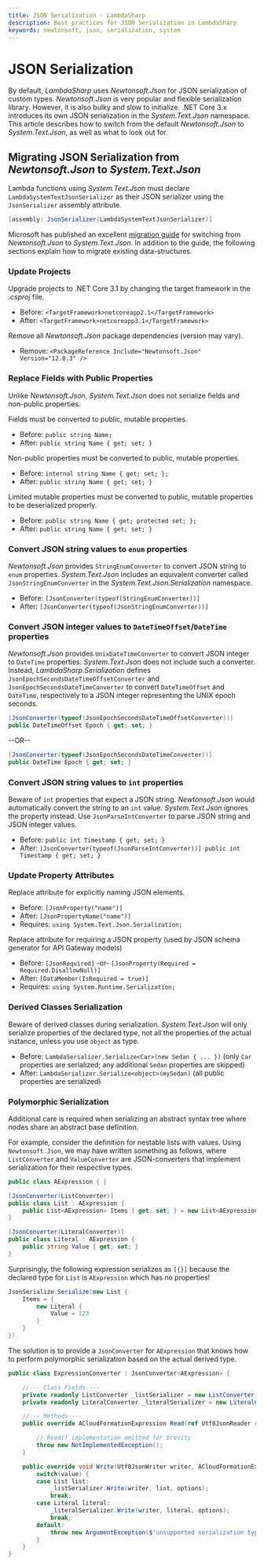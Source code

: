 ```yaml
---
title: JSON Serialization - LambdaSharp
description: Best practices for JSON Serialization in LambdaSharp
keywords: newtonsoft, json, serialization, system
---
```


# JSON Serialization

By default, _LambdaSharp_ uses _Newtonsoft.Json_ for JSON serialization of custom types. _Newtonsoft.Json_ is very popular and flexible serialization library. However, it is also bulky and slow to initialize. .NET Core 3.x introduces its own JSON serialization in the _System.Text.Json_ namespace. This article describes how to switch from the default _Newtonsoft.Json_ to _System.Text.Json_, as well as what to look out for.

## Migrating JSON Serialization from _Newtonsoft.Json_ to _System.Text.Json_

Lambda functions using _System.Text.Json_ must declare `LambdaSystemTextJsonSerializer` as their JSON serializer using the `JsonSerializer` assembly attribute.
```csharp
[assembly: JsonSerializer(LambdaSystemTextJsonSerializer)]
```

Microsoft has published an excellent [migration guide](https://docs.microsoft.com/en-us/dotnet/standard/serialization/system-text-json-migrate-from-newtonsoft-how-to) for switching from _Newtonsoft.Json_ to _System.Text.Json_. In addition to the guide, the following sections explain how to migrate existing data-structures.

### Update Projects

Upgrade projects to .NET Core 3.1 by changing the target framework in the _.csproj_ file.
* Before: `<TargetFramework>netcoreapp2.1</TargetFramework>`
* After: `<TargetFramework>netcoreapp3.1</TargetFramework>`

Remove all _Newtonsoft.Json_ package dependencies (version may vary).
* Remove: `<PackageReference Include="Newtonsoft.Json" Version="12.0.3" />`

### Replace Fields with Public Properties

Unlike _Newtonsoft.Json_, _System.Text.Json_ does not serialize fields and non-public properties.

Fields must be converted to public, mutable properties.
* Before: `public string Name;`
* After: `public string Name { get; set; }`

Non-public properties must be converted to public, mutable properties.
* Before: `internal string Name { get; set; };`
* After: `public string Name { get; set; }`

Limited mutable properties must be converted to public, mutable properties to be deserialized properly.
* Before: `public string Name { get; protected set; };`
* After: `public string Name { get; set; }`

### Convert JSON string values to `enum` properties

_Newtonsoft.Json_ provides `StringEnumConverter` to convert JSON string to `enum` properties. _System.Text.Json_ includes an equivalent converter called `JsonStringEnumConverter` in the _System.Text.Json.Serialization_ namespace.
* Before: `[JsonConverter(typeof(StringEnumConverter))]`
* After: `[JsonConverter(typeof(JsonStringEnumConverter))]`

### Convert JSON integer values to `DateTimeOffset`/`DateTime` properties

_Newtonsoft.Json_ provides `UnixDateTimeConverter` to convert JSON integer to `DateTime` properties. _System.Text.Json_ does not include such a converter. Instead, _LambdaSharp.Serialization_ defines `JsonEpochSecondsDateTimeOffsetConverter` and `JsonEpochSecondsDateTimeConverter` to convert `DateTimeOffset` and `DateTime`, respectively to a JSON integer representing the UNIX epoch seconds.

```csharp
[JsonConverter(typeof(JsonEpochSecondsDateTimeOffsetConverter))]
public DateTimeOffset Epoch { get; set; }
```

--OR--

```csharp
[JsonConverter(typeof(JsonEpochSecondsDateTimeConverter))]
public DateTime Epoch { get; set; }
```

### Convert JSON string values to `int` properties

Beware of `int` properties that expect a JSON string. _Newtonsoft.Json_ would automatically convert the string to an `int` value. _System.Text.Json_ ignores the property instead. Use `JsonParseIntConverter` to parse JSON string and JSON integer values.
* Before: `public int Timestamp { get; set; }`
* After: `[JsonConverter(typeof(JsonParseIntConverter))] public int Timestamp { get; set; }`

### Update Property Attributes

Replace attribute for explicitly naming JSON elements.
* Before: `[JsonProperty("name")]`
* After: `[JsonPropertyName("name")]`
* Requires: `using System.Text.Json.Serialization;`

Replace attribute for requiring a JSON property (used by JSON schema generator for API Gateway models)
* Before: `[JsonRequired]` -or- `[JsonProperty(Required = Required.DisallowNull)]`
* After: `[DataMember(IsRequired = true)]`
* Requires: `using System.Runtime.Serialization;`

### Derived Classes Serialization

Beware of derived classes during serialization. _System.Text.Json_ will only serialize properties of the declared type, not all the properties of the actual instance, unless you use `object` as type.
* Before: `LambdaSerializer.Serialize<Car>(new Sedan { ... })` (only `Car` properties are serialized; any additional `Sedan` properties are skipped)
* After: `LambdaSerializer.Serialize<object>(mySedan)` (all public properties are serialized)

### Polymorphic Serialization

Additional care is required when serializing an abstract syntax tree where nodes share an abstract base definition.

For example, consider the definition for nestable lists with values. Using `Newtonsoft.Json`, we may have written something as follows, where `ListConverter` and `ValueConverter` are JSON-converters that implement serialization for their respective types.
```csharp
public class AExpression { }

[JsonConverter(ListConverter)]
public class List : AExpression {
    public List<AExpression> Items { get; set; } = new List<AExpression>()
}

[JsonConverter(LiteralConverter)]
public class Literal : AExpression {
    public string Value { get; set; }
}
```

Surprisingly, the following expression serializes as `[{}]` because the declared type for `List` is `AExpression` which has no properties!
```csharp
JsonSerialize.Serialize(new List {
    Items = {
        new Literal {
            Value = 123
        }
    }
})
```

The solution is to provide a `JsonConverter` for `AExpression` that knows how to perform polymorphic serialization based on the actual derived type.
```csharp
public class ExpressionConverter : JsonConverter<AExpression> {

    //--- Class Fields ---
    private readonly ListConverter _listSerializer = new ListConverter();
    private readonly LiteralConverter _literalSerializer = new LiteralConverter();

    //--- Methods ---
    public override ACloudFormationExpression Read(ref Utf8JsonReader reader, Type typeToConvert, JsonSerializerOptions options) {

        // Read() implementation omitted for brevity
        throw new NotImplementedException();
    }

    public override void Write(Utf8JsonWriter writer, ACloudFormationExpression value, JsonSerializerOptions options) {
        switch(value) {
        case List list:
            _listSerializer.Write(writer, list, options);
            break;
        case Literal literal:
            _literalSerializer.Write(writer, literal, options);
            break;
        default:
            throw new ArgumentException($"unsupported serialization type {value?.GetType().FullName ?? "<null>"}");
        }
    }
}
```